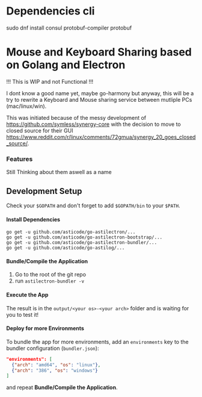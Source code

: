 # Dependencies cli

sudo dnf install consul protobuf-compiler protobuf

# Mouse and Keyboard Sharing based on Golang and Electron

!!! This is WIP and not Functional !!!

I dont know a good name yet, maybe go-harmony but anyway, this will be a try to rewrite
a Keyboard and Mouse sharing service between mutliple PCs (mac/linux/win).

This was initiated because of the messy development of https://github.com/symless/synergy-core with
the decision to move to closed source for their GUI https://www.reddit.com/r/linux/comments/72gmua/synergy_20_goes_closed_source/.

### Features

Still Thinking about them aswell as a name

## Development Setup

Check your `$GOPATH` and don't forget to add `$GOPATH/bin` to your `$PATH`.

#### Install Dependencies
```
go get -u github.com/asticode/go-astilectron/...
go get -u github.com/asticode/go-astilectron-bootstrap/...
go get -u github.com/asticode/go-astilectron-bundler/...
go get -u github.com/asticode/go-astilog/...
```
#### Bundle/Compile the Application

1. Go to the root of the git repo
2. run `astilectron-bundler -v`


#### Execute the App

The result is in the `output/<your os>-<your arch>` folder and is waiting for you to test it!

#### Deploy for more Environments

To bundle the app for more environments, add an `environments` key to the bundler configuration (`bundler.json`):

```json
"environments": [
  {"arch": "amd64", "os": "linux"},
  {"arch": "386", "os": "windows"}
]
```

and repeat **Bundle/Compile the Application**.
